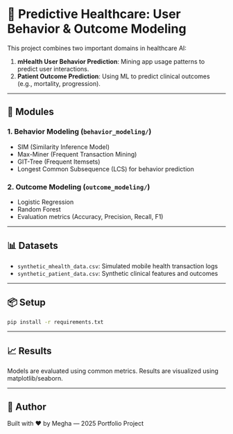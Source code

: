 # 🧠 Predictive Healthcare: User Behavior & Outcome Modeling

This project combines two important domains in healthcare AI:
1. **mHealth User Behavior Prediction**: Mining app usage patterns to predict user interactions.
2. **Patient Outcome Prediction**: Using ML to predict clinical outcomes (e.g., mortality, progression).

---

## 📁 Modules

### 1. Behavior Modeling (`behavior_modeling/`)
- SIM (Similarity Inference Model)
- Max-Miner (Frequent Transaction Mining)
- GIT-Tree (Frequent Itemsets)
- Longest Common Subsequence (LCS) for behavior prediction

### 2. Outcome Modeling (`outcome_modeling/`)
- Logistic Regression
- Random Forest
- Evaluation metrics (Accuracy, Precision, Recall, F1)

---

## 📊 Datasets

- `synthetic_mhealth_data.csv`: Simulated mobile health transaction logs
- `synthetic_patient_data.csv`: Synthetic clinical features and outcomes

---

## 📦 Setup

```bash
pip install -r requirements.txt
```

---

## 📈 Results

Models are evaluated using common metrics. Results are visualized using matplotlib/seaborn.

---

## 🤝 Author

Built with ❤️ by Megha — 2025 Portfolio Project
